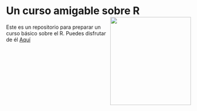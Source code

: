 # Un curso amigable sobre R <img src="https://brianchristner.io/content/images/size/w600/2017/02/inspectocat-1.jpg" align="right" width="220" height="240" />

Este es un repositorio para preparar un curso básico sobre el R. Puedes disfrutar de él <a href="https://jorge-leonardo-lopez-martinez.shinyapps.io/Curso_R_amigable/">Aquí</a>

